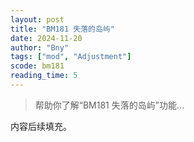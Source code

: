 ```yaml
---
layout: post
title: "BM181 失落的岛屿"
date: 2024-11-20
author: "Bny"
tags: ["mod", "Adjustment"]
scode: bm181
reading_time: 5
---
```


> 帮助你了解“BM181 失落的岛屿”功能...

内容后续填充。
